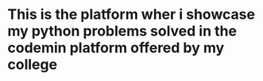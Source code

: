 # This is the platform wher i showcase my python problems solved in the codemin platform offered by my college
